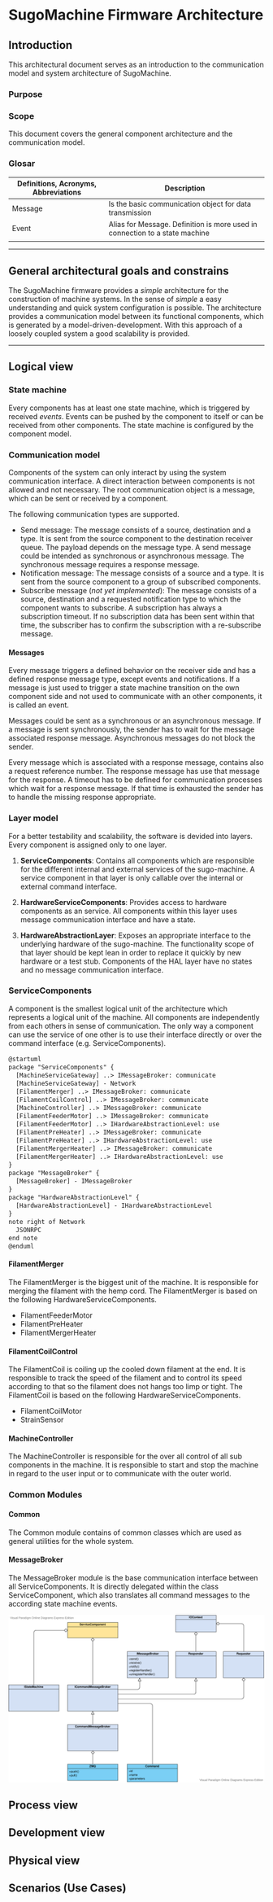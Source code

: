 # SugoMachine Firmware Architecture

## Introduction

This architectural document serves as an introduction to the communication model and
system architecture of SugoMachine.

### Purpose

### Scope

This document covers the general component architecture and the communication model.

### Glosar

| Definitions, Acronyms, Abbreviations     | Description                                                     |
|------------------------------------------|-----------------------------------------------------------------|
| Message                                  | Is the basic communication object for data transmission         |
| Event                                    | Alias for Message. Definition is more used in connection to a state machine | 
|||

---
## General architectural goals and constrains

The SugoMachine firmware provides a _simple_ architecture for the construction of machine systems. In the sense of _simple_ a easy understanding and quick system configuration is possible.
The architecture provides a communication model between its functional components, which is generated by a model-driven-development. With this approach of a loosely coupled system a good scalability is provided. 

---
## Logical view

### State machine

Every components has at least one state machine, which is triggered by received _events_. Events can be pushed by the component to itself or
can be received from other components. The state machine is configured by the component model.

### Communication model

Components of the system can only interact by using the system communication interface. A direct interaction between components is not allowed and not necessary.
The root communication object is a message, which can be sent or received by a component.

The following communication types are supported.

* Send message: The message consists of a source, destination and a type. It is sent from the source component to the destination receiver queue. The payload depends on the message type. A send message could be intended as synchronous or asynchronous message. The synchronous message requires a response message. 
* Notification message: The message consists of a source and a type. It is sent from the source component to a group of subscribed components.
* Subscribe message (_not yet implemented_): The message consists of a source, destination and a requested notification type to which the component wants to subscribe. A subscription has always a subscription timeout. If no subscription data has been sent within that time, the subscriber has to confirm the subscription with a re-subscribe message.

#### Messages

Every message triggers a defined behavior on the receiver side and has a defined response message type, except events and notifications. If a message is just used to trigger a state machine transition on the own component side and not used to communicate with an other components, it is called an event.

Messages could be sent as a synchronous or an asynchronous message. If a message is sent synchronously, the sender has to wait for the message associated response message. Asynchronous messages do not block the sender.

Every message which is associated with a response message, contains also a request reference number. The response message has use that message for the response.
A timeout has to be defined for communication processes which wait for a response message. If that time is exhausted the sender has to handle the missing response appropriate.

### Layer model

For a better testability and scalability, the software is devided into layers. Every component is assigned only to one layer.

1. **ServiceComponents**: Contains all components which are responsible for the different internal and external services of the sugo-machine.
A service component in that layer is only callable over the internal or external command interface.

2. **HardwareServiceComponents**: Provides access to hardware components as an service. All components within this layer uses message communication interface and have a state.

3. **HardwareAbstractionLayer**: Exposes an appropriate interface to the underlying hardware of the sugo-machine.
The functionality scope of that layer should be kept lean in order to replace it quickly by new hardware or a test stub.
Components of the HAL layer have no states and no message communication interface.

### ServiceComponents

A component is the smallest logical unit of the architecture which represents a logical unit of the machine. All components are independently from each others in sense of communication. The only way a component can use the service of one other is to use their interface directly or over the command interface (e.g. ServiceComponents).

```plantuml
@startuml
package "ServiceComponents" {
  [MachineServiceGateway] ..> IMessageBroker: communicate
  [MachineServiceGateway] - Network
  [FilamentMerger] ..> IMessageBroker: communicate
  [FilamentCoilControl] ..> IMessageBroker: communicate
  [MachineController] ..> IMessageBroker: communicate
  [FilamentFeederMotor] ..> IMessageBroker: communicate
  [FilamentFeederMotor] ..> IHardwareAbstractionLevel: use
  [FilamentPreHeater] ..> IMessageBroker: communicate
  [FilamentPreHeater] ..> IHardwareAbstractionLevel: use
  [FilamentMergerHeater] ..> IMessageBroker: communicate
  [FilamentMergerHeater] ..> IHardwareAbstractionLevel: use
}
package "MessageBroker" {
  [MessageBroker] - IMessageBroker
}
package "HardwareAbstractionLevel" {
  [HardwareAbstractionLevel] - IHardwareAbstractionLevel
}
note right of Network
  JSONRPC
end note
@enduml
```

#### FilamentMerger

The FilamentMerger is the biggest unit of the machine. It is responsible for merging the filament with the hemp cord.
The FilamentMerger is based on the following HardwareServiceComponents.

* FilamentFeederMotor
* FilamentPreHeater
* FilamentMergerHeater

#### FilamentCoilControl

The FilamentCoil is coiling up the cooled down filament at the end. It is responsible to track the speed of the filament and to control
its speed according to that so the filament does not hangs too limp or tight.
The FilamentCoil is based on the following HardwareServiceComponents.

* FilamentCoilMotor
* StrainSensor

#### MachineController

The MachineController is responsible for the over all control of all sub components in the machine. It is responsible to start and stop the machine
in regard to the user input or to communicate with the outer world.

### Common Modules

#### Common

The Common module contains of common classes which are used as general utilities for the whole system.

#### MessageBroker

The MessageBroker module is the base communication interface between all ServiceComponents. It is directly delegated within the class ServiceComponent, which also translates all command messages to the according state machine events.

![MessageQueue](MessageBroker.svg)

## Process view

## Development view

## Physical view

## Scenarios (Use Cases)

